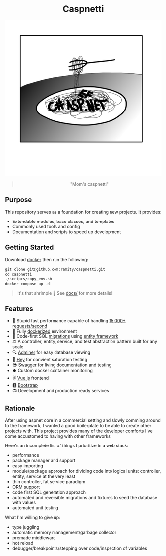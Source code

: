 <h1 align="center">Caspnetti</h1>

![splash-image](./docs/assets/caspnetti-splash.jpg)

<blockquote align="center">"Mom's caspnetti"</blockquote>

## Purpose

This repository serves as a foundation for creating new projects. It provides:
- Extendable modules, base classes, and templates
- Commonly used tools and config
- Documentation and scripts to speed up development

## Getting Started

Download [docker](https://docs.docker.com/) then run the following:

```
git clone git@github.com:ramity/caspnetti.git
cd caspnetti
./scripts/copy_env.sh
docker compose up -d
```

> It's that shrimple 🦐 See [docs/](docs/) for more details!

## Features

- 🚄 Stupid fast performance capable of handling [15,000+ requests/second](https://github.com/ramity/caspnetti/blob/master/docs/simple-benchmark.md)
- 🐋 Fully [dockerized](https://www.docker.com/) environment
- 📝 Code-first SQL [migrations](https://learn.microsoft.com/en-us/ef/core/managing-schemas/migrations/managing?tabs=dotnet-core-cli) using [entity framework](https://learn.microsoft.com/en-us/ef/core/cli/dotnet)
- ⚖️ A controller, entity, service, and test abstraction pattern built for any scale
- 🔍 [Adminer](https://www.adminer.org/en/) for easy database viewing
- 👋 [Hey](https://github.com/rakyll/hey) for convient saturation testing
- 😎 [Swagger](https://learn.microsoft.com/en-us/aspnet/core/tutorials/web-api-help-pages-using-swagger?view=aspnetcore-8.0&viewFallbackFrom=aspnetcore-9.0) for living documentation and testing
- ⏺️ Custom docker container monitoring
- ✌️ [Vue.js](https://vuejs.org/) frontend
- 🅱️ [Bootstrap](https://getbootstrap.com/)
- 📺 Development and production ready services

## Rationale

After using aspnet core in a commercial setting and slowly comming around to the framework, I wanted a good boilerplate to be able to create other projects with. This project provides many of the developer comforts I've come accustomed to having with other frameworks.

Here's an incomplete list of things I prioritize in a web stack:
- performance
- package manager and support
- easy importing
- module/package approach for dividing code into logical units: controller, entity, service at the very least
- thin controller, fat service paradigm
- ORM support
- code first SQL generation approach
- automated and reversible migrations and fixtures to seed the database with values
- automated unit testing

What I'm willing to give up:
- type juggling
- automatic memory management/garbage collector
- premade middleware
- hot reload
- debugger/breakpoints/stepping over code/inspection of variables
